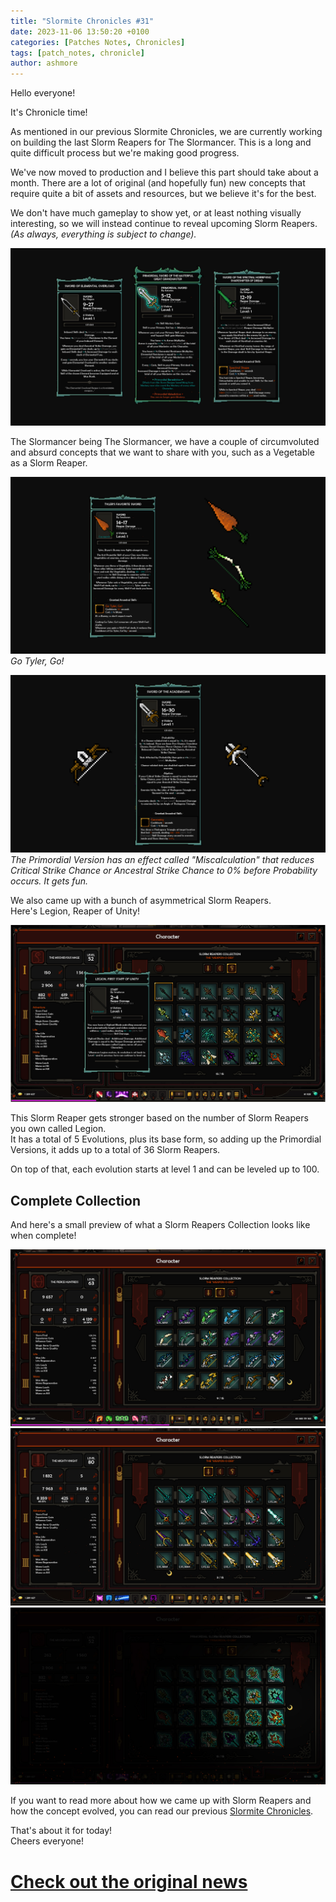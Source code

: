 ```yaml
---
title: "Slormite Chronicles #31"
date: 2023-11-06 13:50:20 +0100
categories: [Patches Notes, Chronicles]
tags: [patch_notes, chronicle]
author: ashmore
---
```

Hello everyone!  
  
It's Chronicle time!   
  
As mentioned in our previous Slormite Chronicles, we are currently working on building the last Slorm Reapers for The Slormancer. This is a long and quite difficult process but we're making good progress.  
  
We've now moved to production and I believe this part should take about a month. There are a lot of original (and hopefully fun) new concepts that require quite a bit of assets and resources, but we believe it's for the best.  
  
We don't have much gameplay to show yet, or at least nothing visually interesting, so we will instead continue to reveal upcoming Slorm Reapers. *(As always, everything is subject to change).*  
  
![](/assets/patch_notes/3d97f3bf14fd69dc1da3cc757a7c3cbadf9216b9)  
  
The Slormancer being The Slormancer, we have a couple of circumvoluted and absurd concepts that we want to share with you, such as a Vegetable as a Slorm Reaper.  
  
![](/assets/patch_notes/d4a544f823bc6114c3d7a836bcc280799bc1e202)*Go Tyler, Go!*  
  
![](/assets/patch_notes/336424f1f76b01339ce13f4a93a8a84a13703224)*The Primordial Version has an effect called "Miscalculation" that reduces Critical Strike Chance or Ancestral Strike Chance to 0% before Probability occurs. It gets fun.*  
  
We also came up with a bunch of asymmetrical Slorm Reapers.   
Here's Legion, Reaper of Unity!  
  
![](/assets/patch_notes/6686d5d67f45d8ebaea5b5b29ff6d328aeb0b231)  
  
This Slorm Reaper gets stronger based on the number of Slorm Reapers you own called Legion.   
It has a total of 5 Evolutions, plus its base form, so adding up the Primordial Versions, it adds up to a total of 36 Slorm Reapers.  
  
On top of that, each evolution starts at level 1 and can be leveled up to 100.  
  
Complete Collection
-------------------

  
And here's a small preview of what a Slorm Reapers Collection looks like when complete!  
  
![](/assets/patch_notes/85fb41f64961ecb62f024b3be83087fddba1e981)  
![](/assets/patch_notes/2af22ca40239d00a417c7f77434bcfe985fe8840)  
![](/assets/patch_notes/dde48766317e2bd20f030a97db14a94a26564c45)  
  
  
If you want to read more about how we came up with Slorm Reapers and how the concept evolved, you can read our previous [Slormite Chronicles](https://steamcommunity.com/games/1104280/announcements/detail/3749867242861566445).  
  
That's about it for today!  
Cheers everyone!

# <a href="https://steamstore-a.akamaihd.net/news/externalpost/steam_community_announcements/5288974951221046257" target="_blank">Check out the original news</a>